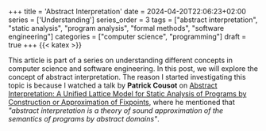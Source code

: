 +++
title = 'Abstract Interpretation'
date = 2024-04-20T22:06:23+02:00
series = ['Understanding']
series_order = 3
tags = ["abstract interpretation", "static analysis", "program analysis", "formal methods", "software engineering"]
categories = ["computer science", "programming"]
draft = true
+++
{{< katex >}}
<!-- tags = ..."symbolic execution", "symbolic reasoning", "symbolic computation", "symbolic evaluation" -->
This article is part of a series on understanding different concepts in computer science and software engineering.
In this post, we will explore the concept of abstract interpretation.
The reason I started investigating this topic is because I watched a talk by **Patrick Cousot** on [Abstract Interpretation: A Unified Lattice Model for Static Analysis of Programs by Construction or Approximation of Fixpoints](https://www.youtube.com/watch?v=IBlfJerAcRw), where he mentioned that *"abstract interpretation is a theory of sound approximation of the semantics of programs by abstract domains"*.
